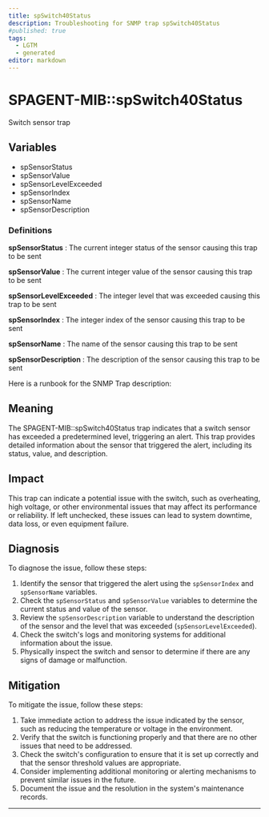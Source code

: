 ```yaml
---
title: spSwitch40Status
description: Troubleshooting for SNMP trap spSwitch40Status
#published: true
tags:
  - LGTM
  - generated
editor: markdown
---
```


# SPAGENT-MIB::spSwitch40Status 

Switch sensor trap 


## Variables


  - spSensorStatus
  - spSensorValue
  - spSensorLevelExceeded
  - spSensorIndex
  - spSensorName
  - spSensorDescription 

### Definitions 


**spSensorStatus** 
: The current integer status of the sensor causing this trap to be sent 

**spSensorValue** 
: The current integer value of the sensor causing this trap to be sent 

**spSensorLevelExceeded** 
: The integer level that was exceeded causing this trap to be sent 

**spSensorIndex** 
: The integer index of the sensor causing this trap to be sent 

**spSensorName** 
: The name of the sensor causing this trap to be sent 

**spSensorDescription** 
: The description of the sensor causing this trap to be sent 


Here is a runbook for the SNMP Trap description:

## Meaning

The SPAGENT-MIB::spSwitch40Status trap indicates that a switch sensor has exceeded a predetermined level, triggering an alert. This trap provides detailed information about the sensor that triggered the alert, including its status, value, and description.

## Impact

This trap can indicate a potential issue with the switch, such as overheating, high voltage, or other environmental issues that may affect its performance or reliability. If left unchecked, these issues can lead to system downtime, data loss, or even equipment failure.

## Diagnosis

To diagnose the issue, follow these steps:

1. Identify the sensor that triggered the alert using the `spSensorIndex` and `spSensorName` variables.
2. Check the `spSensorStatus` and `spSensorValue` variables to determine the current status and value of the sensor.
3. Review the `spSensorDescription` variable to understand the description of the sensor and the level that was exceeded (`spSensorLevelExceeded`).
4. Check the switch's logs and monitoring systems for additional information about the issue.
5. Physically inspect the switch and sensor to determine if there are any signs of damage or malfunction.

## Mitigation

To mitigate the issue, follow these steps:

1. Take immediate action to address the issue indicated by the sensor, such as reducing the temperature or voltage in the environment.
2. Verify that the switch is functioning properly and that there are no other issues that need to be addressed.
3. Check the switch's configuration to ensure that it is set up correctly and that the sensor threshold values are appropriate.
4. Consider implementing additional monitoring or alerting mechanisms to prevent similar issues in the future.
5. Document the issue and the resolution in the system's maintenance records.
---




